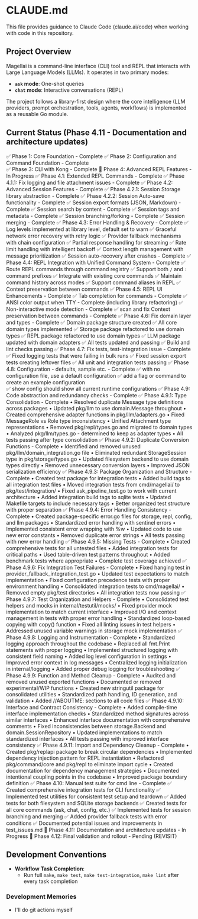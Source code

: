 # CLAUDE.md

This file provides guidance to Claude Code (claude.ai/code) when working with code in this repository.

## Project Overview

Magellai is a command-line interface (CLI) tool and REPL that interacts with Large Language Models (LLMs). It operates in two primary modes:
- **`ask` mode**: One-shot queries
- **`chat` mode**: Interactive conversations (REPL)

The project follows a library-first design where the core intelligence (LLM providers, prompt orchestration, tools, agents, workflows) is implemented as a reusable Go module.

## Current Status (Phase 4.11 - Documentation and architecture updates)

✅ Phase 1: Core Foundation - Complete
✅ Phase 2: Configuration and Command Foundation - Complete  
✅ Phase 3: CLI with Kong - Complete
🚧 Phase 4: Advanced REPL Features - In Progress
  ✅ Phase 4.1: Extended REPL Commands - Complete
  ✅ Phase 4.1.1: Fix logging and file attachment issues - Complete
  ✅ Phase 4.2: Advanced Session Features - Complete
    ✅ Phase 4.2.1: Session Storage library abstraction - Complete
    ✅ Phase 4.2.2: Session Auto-save functionality - Complete
    ✅ Session export formats (JSON, Markdown) - Complete
    ✅ Session search by content - Complete
    ✅ Session tags and metadata - Complete
    ✅ Session branching/forking - Complete
    ✅ Session merging - Complete
  ✅ Phase 4.3: Error Handling & Recovery - Complete
    ✅ Log levels implemented at library level, default set to warn
    ✅ Graceful network error recovery with retry logic
    ✅ Provider fallback mechanisms with chain configuration
    ✅ Partial response handling for streaming
    ✅ Rate limit handling with intelligent backoff
    ✅ Context length management with message prioritization
    ✅ Session auto-recovery after crashes - Complete
  ✅ Phase 4.4: REPL Integration with Unified Command System - Complete
    ✅ Route REPL commands through command registry
    ✅ Support both `/` and `:` command prefixes
    ✅ Integrate with existing core commands
    ✅ Maintain command history across modes
    ✅ Support command aliases in REPL
    ✅ Context preservation between commands
  ✅ Phase 4.5: REPL UI Enhancements - Complete
    ✅ Tab completion for commands - Complete
    ✅ ANSI color output when TTY - Complete (including library refactoring)
    ✅ Non-interactive mode detection - Complete
    ✅ scan and fix Context preservation between commands - Complete
  ✅ Phase 4.6: Fix domain layer and types - Complete
    ✅ Domain package structure created
    ✅ All core domain types implemented
    ✅ Storage package refactored to use domain types
    ✅ REPL package refactored to use domain types
    ✅ LLM package updated with domain adapters
    ✅ All tests updated and passing
    ✅ Build and lint checks passing
  ✅ Phase 4.7: Fix tests, test-integration issue - Complete
    ✅ Fixed logging tests that were failing in bulk runs
    ✅ Fixed session export tests creating leftover files
    ✅ All unit and integration tests passing
  ✅ Phase 4.8: Configuration - defaults, sample etc. - Complete
    ✅ with no configuration file, use a default configuration
    ✅ add a flag or command to create an example configuration  
    ✅ show config should show all current runtime configurations
  ✅ Phase 4.9: Code abstraction and redundancy checks - Complete
    ✅ Phase 4.9.1: Type Consolidation - Complete
      • Resolved duplicate Message type definitions across packages
      • Updated pkg/llm to use domain.Message throughout
      • Created comprehensive adapter functions in pkg/llm/adapters.go
      • Fixed MessageRole vs Role type inconsistency
      • Unified Attachment type representations
      • Removed pkg/repl/types.go and migrated to domain types
      • Analyzed pkg/llm/types.go - determined to keep as adapter types
      • All tests passing after type consolidation
    ✅ Phase 4.9.2: Duplicate Conversion Functions - Complete
      • Identified and removed unused pkg/llm/domain_integration.go file
      • Eliminated redundant StorageSession type in pkg/storage/types.go
      • Updated filesystem backend to use domain types directly
      • Removed unnecessary conversion layers
      • Improved JSON serialization efficiency
    ✅ Phase 4.9.3: Package Organization and Structure - Complete
      • Created test package for integration tests
      • Added build tags to all integration test files
      • Moved integration tests from cmd/magellai/ to pkg/test/integration/
      • Fixed ask_pipeline_test.go to work with current architecture
      • Added integration build tags to sqlite tests
      • Updated Makefile targets to include necessary tags
      • Better organized test structure with proper separation
    ✅ Phase 4.9.4: Error Handling Consistency - Complete
      • Created package-specific error.go files for storage, repl, config, and llm packages
      • Standardized error handling with sentinel errors
      • Implemented consistent error wrapping with %w
      • Updated code to use new error constants
      • Removed duplicate error strings
      • All tests passing with new error handling
    ✅ Phase 4.9.5: Missing Tests - Complete
      • Created comprehensive tests for all untested files
      • Added integration tests for critical paths
      • Used table-driven test patterns throughout
      • Added benchmark tests where appropriate
      • Complete test coverage achieved
    ✅ Phase 4.9.6: Fix Integration Test Failures - Complete
      • Fixed hanging test in provider_fallback_integration_test.go
      • Updated test expectations to match implementation
      • Fixed configuration precedence tests with proper environment handling
      • Consolidated integration tests to cmd/magellai/
      • Removed empty pkg/test directories
      • All integration tests now passing
    ✅ Phase 4.9.7: Test Organization and Helpers - Complete
      • Consolidated test helpers and mocks in internal/testutil/mocks/
      • Fixed provider mock implementation to match current interface
      • Improved I/O and context management in tests with proper error handling
      • Standardized loop-based copying with copy() function
      • Fixed all linting issues in test helpers
      • Addressed unused variable warnings in storage mock implementation
    ✅ Phase 4.9.8: Logging and Instrumentation - Complete
      • Standardized logging approach throughout the codebase
      • Replaced all fmt.Print statements with proper logging
      • Implemented structured logging with consistent field naming
      • Added log level configuration in settings
      • Improved error context in log messages
      • Centralized logging initialization in internal/logging
      • Added proper debug logging for troubleshooting
    ✅ Phase 4.9.9: Function and Method Cleanup - Complete
      • Audited and removed unused exported functions
      • Documented or removed experimental/WIP functions
      • Created new stringutil package for consolidated utilities
      • Standardized path handling, ID generation, and validation
      • Added //ABOUTME: sections to all code files
    ✅ Phase 4.9.10: Interface and Contract Consistency - Complete
      • Added compile-time interface implementation checks
      • Standardized method signatures across similar interfaces
      • Enhanced interface documentation with comprehensive comments
      • Fixed inconsistencies between storage.Backend and domain.SessionRepository
      • Updated implementations to match standardized interfaces
      • All tests passing with improved interface consistency
    ✅ Phase 4.9.11: Import and Dependency Cleanup - Complete
      • Created pkg/replapi package to break circular dependencies
      • Implemented dependency injection pattern for REPL instantiation
      • Refactored pkg/command/core and pkg/repl to eliminate import cycle
      • Created documentation for dependency management strategies
      • Documented intentional coupling points in the codebase
      • Improved package boundary definition
  ✅ Phase 4.10: Manual test suite for cmd line - Complete
    ✅ Created comprehensive integration tests for CLI functionality
    ✅ Implemented test utilities for consistent test setup and teardown
    ✅ Added tests for both filesystem and SQLite storage backends
    ✅ Created tests for all core commands (ask, chat, config, etc.)
    ✅ Implemented tests for session branching and merging
    ✅ Added provider fallback tests with error conditions
    ✅ Documented potential issues and improvements in test_issues.md
  🚧 Phase 4.11: Documentation and architecture updates - In Progress
  🔲 Phase 4.12: Final validation and rollout - Pending (REVISIT)

## Development Conventions

- **Workflow Task Completion**: 
  - Run full `make`, `make test`, `make test-integration`, `make lint` after every task completion

### Development Memories

- I'll do git actions myself